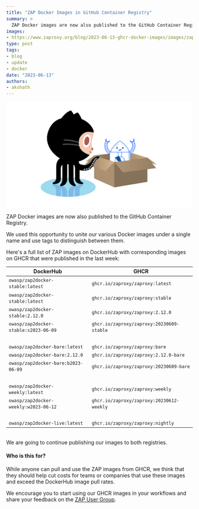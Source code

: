 ```yaml
---
title: "ZAP Docker Images in GitHub Container Registry"
summary: >
  ZAP Docker images are now also published to the GitHub Container Registry.
images:
- https://www.zaproxy.org/blog/2023-06-13-ghcr-docker-images/images/zap-ghcr-social.png
type: post
tags:
- blog
- update
- docker
date: "2023-06-13"
authors:
- akshath
---
```


![Standing Octocat looking at ZAPBot in a cardboard box](images/zap-ghcr-social.png)

ZAP Docker images are now also published to the GitHub Container Registry.

We used this opportunity to unite our various Docker images under a single name and use tags to distinguish between them.

Here's a full list of ZAP images on DockerHub with corresponding images on GHCR that were published in the last week:

| DockerHub                             | GHCR                                      |
| ------------------------------------- | ----------------------------------------- |
| `owasp/zap2docker-stable:latest`      | `ghcr.io/zaproxy/zaproxy:latest`          |
| `owasp/zap2docker-stable:latest`      | `ghcr.io/zaproxy/zaproxy:stable`          |
| `owasp/zap2docker-stable:2.12.0`      | `ghcr.io/zaproxy/zaproxy:2.12.0`          |
| `owasp/zap2docker-stable:s2023-06-09` | `ghcr.io/zaproxy/zaproxy:20230609-stable` |
| &nbsp;                                |                                           |
| `owasp/zap2docker-bare:latest`        | `ghcr.io/zaproxy/zaproxy:bare`            |
| `owasp/zap2docker-bare:2.12.0`        | `ghcr.io/zaproxy/zaproxy:2.12.0-bare`     |
| `owasp/zap2docker-bare:b2023-06-09`   | `ghcr.io/zaproxy/zaproxy:20230609-bare`   |
| &nbsp;                                |                                           |
| `owasp/zap2docker-weekly:latest`      | `ghcr.io/zaproxy/zaproxy:weekly`          |
| `owasp/zap2docker-weekly:w2023-06-12` | `ghcr.io/zaproxy/zaproxy:20230612-weekly` |
| &nbsp;                                |                                           |
| `owasp/zap2docker-live:latest`        | `ghcr.io/zaproxy/zaproxy:nightly`         |

&nbsp;  
We are going to continue publishing our images to both registries.

#### Who is this for?
While anyone can pull and use the ZAP images from GHCR, we think that they should help cut costs for teams or companies that use these images and exceed the DockerHub image pull rates.

We encourage you to start using our GHCR images in your workflows and share your feedback on the [ZAP User Group](https://groups.google.com/group/zaproxy-users).
